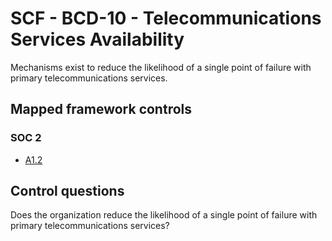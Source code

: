 # SCF - BCD-10 - Telecommunications Services Availability
Mechanisms exist to reduce the likelihood of a single point of failure with primary telecommunications services.
## Mapped framework controls
### SOC 2
- [A1.2](../soc2/a12.md)
  
## Control questions
Does the organization reduce the likelihood of a single point of failure with primary telecommunications services?
  